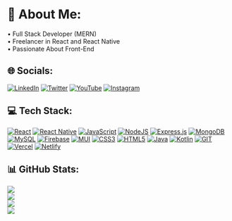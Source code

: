 # 💫 About Me:

• Full Stack Developer (MERN)<br>
• Freelancer in React and React Native<br>
• Passionate About Front-End

## 🌐 Socials:

[![LinkedIn](https://img.shields.io/badge/LinkedIn-%230077B5.svg?style=for-the-badge&logo=linkedin&logoColor=white)](https://linkedin.com/in/siddhant-sharma-9588611a9)
[![Twitter](https://img.shields.io/badge/Twitter-%231DA1F2.svg?style=for-the-badge&logo=Twitter&logoColor=white)](https://twitter.com/siddhant_twt)
[![YouTube](https://img.shields.io/badge/YouTube-%23FF0000.svg?style=for-the-badge&logo=YouTube&logoColor=white)](https://youtube.com/@siddhantsharma2591)
[![Instagram](https://img.shields.io/badge/Instagram-%23E4405F.svg?style=for-the-badge&logo=Instagram&logoColor=white)](https://instagram.com/siddhant_6561)

## 💻 Tech Stack:

[![React](https://img.shields.io/badge/react-%2320232a.svg?style=for-the-badge&logo=react&logoColor=%2361DAFB)](https://react.dev)
[![React Native](https://img.shields.io/badge/react_native-%2320232a.svg?style=for-the-badge&logo=react&logoColor=%2361DAFB)](https://reactnative.dev)
[![JavaScript](https://img.shields.io/badge/javascript-%23323330.svg?style=for-the-badge&logo=javascript&logoColor=%23F7DF1E)](https://developer.mozilla.org/en-US/docs/Web/JavaScript)
[![NodeJS](https://img.shields.io/badge/node.js-6DA55F?style=for-the-badge&logo=node.js&logoColor=white)](https://nodejs.org)
[![Express.js](https://img.shields.io/badge/express.js-%23404d59.svg?style=for-the-badge&logo=express&logoColor=%2361DAFB)](https://expressjs.com)
[![MongoDB](https://img.shields.io/badge/MongoDB-%234ea94b.svg?style=for-the-badge&logo=mongodb&logoColor=white)](https://www.mongodb.com)
[![MySQL](https://img.shields.io/badge/mysql-%2300000f.svg?style=for-the-badge&logo=mysql&logoColor=white)](https://www.mysql.com)
[![Firebase](https://img.shields.io/badge/Firebase-039BE5?style=for-the-badge&logo=Firebase&logoColor=white)](https://firebase.google.com)
[![MUI](https://img.shields.io/badge/MUI-%230081CB.svg?style=for-the-badge&logo=mui&logoColor=white)](https://mui.com)
[![CSS3](https://img.shields.io/badge/css3-%231572B6.svg?style=for-the-badge&logo=css3&logoColor=white)](https://developer.mozilla.org/en-US/docs/Web/CSS)
[![HTML5](https://img.shields.io/badge/html5-%23E34F26.svg?style=for-the-badge&logo=html5&logoColor=white)](https://developer.mozilla.org/en-US/docs/Web/HTML)
[![Java](https://img.shields.io/badge/java-%23ED8B00.svg?style=for-the-badge&logo=openjdk&logoColor=white)](https://www.java.com)
[![Kotlin](https://img.shields.io/badge/kotlin-%237F52FF.svg?style=for-the-badge&logo=kotlin&logoColor=white)](https://kotlinlang.org)
[![GIT](https://img.shields.io/badge/Git-fc6d26?style=for-the-badge&logo=git&logoColor=white)](https://git-scm.com)
[![Vercel](https://img.shields.io/badge/vercel-%23000000.svg?style=for-the-badge&logo=vercel&logoColor=white)](https://vercel.com)
[![Netlify](https://img.shields.io/badge/netlify-%23000000.svg?style=for-the-badge&logo=netlify&logoColor=#00C7B7)](https://www.netlify.com)

## 📊 GitHub Stats:

![](https://github-readme-stats.vercel.app/api?username=SiddhantSharma575&theme=dracula&hide_border=true&include_all_commits=false&count_private=false)<br/>
![](https://github-readme-streak-stats.herokuapp.com/?user=SiddhantSharma575&theme=dracula&hide_border=true)<br/>
![](https://github-readme-stats.vercel.app/api/top-langs/?username=SiddhantSharma575&theme=dracula&hide_border=true&include_all_commits=false&count_private=false&layout=compact)</br>
![](https://visitcount.itsvg.in/api?id=SiddhantSharma575&icon=5&color=10)
